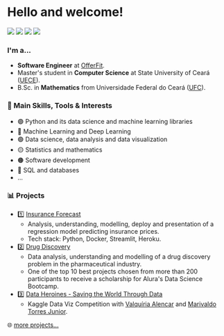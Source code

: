 # Hello and welcome!

[<img src="https://img.shields.io/badge/carodias-0A66C2?style=flat-square&logo=linkedin&logoColor=white" />](https://www.linkedin.com/in/carodias/)
[<img src="https://img.shields.io/badge/carodias-000000?style=flat-square&logo=Medium&logoColor=white" />](https://carodias.medium.com/)
[<img src="https://img.shields.io/badge/carolina.dias.ai@gmail.com-EA4335?style=flat-square&logo=Gmail&logoColor=white" />](mailto:carolina.dias.ai@gmail.com)
[<img src="https://img.shields.io/badge/diascarolina.github.io-800080?style=flat-square&logo=githubpages&logoColor=white" />](https://diascarolina.github.io)

### I'm a...
- **Software Engineer** at [OfferFit](https://offerfit.ai/).
- Master's student in **Computer Science** at State University of Ceará ([UECE](http://www.uece.br/)).
- B.Sc. in **Mathematics** from Universidade Federal do Ceará ([UFC](http://www.ufc.br/)).

### 🔎 Main Skills, Tools & Interests

- 🟣 Python and its data science and machine learning libraries
- 🔵 Machine Learning and Deep Learning
- 🟢 Data science, data analysis and data visualization
- 🟡 Statistics and mathematics
- 🟠 Software development
- 🔴 SQL and databases
- ...

### 📊 Projects

- 1️⃣ [Insurance Forecast](https://github.com/diascarolina/project-insurance-forecast)
  - Analysis, understanding, modelling, deploy and presentation of a regression model predicting insurance prices.
  - Tech stack: Python, Docker, Streamlit, Heroku.
- 2️⃣ [Drug Discovery](https://github.com/diascarolina/imersao-dados-desafio-final)
  - Data analysis, understanding and modelling of a drug discovery problem in the pharmaceutical industry.
  - One of the top 10 best projects chosen from more than 200 participants to receive a scholarship for Alura's Data Science Bootcamp.
- 3️⃣ [Data Heroines - Saving the World Through Data](https://www.kaggle.com/carodias/data-heroines-saving-the-world-through-data)
  - Kaggle Data Viz Competition with [Valquíria Alencar](https://github.com/vqrca) and [Marivaldo Torres Junior](https://github.com/JuniorTorresMTJ).

🌐 [more projects...](https://github.com/diascarolina?tab=repositories)
